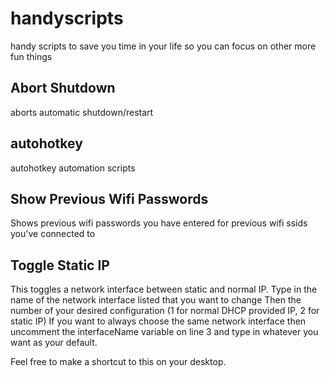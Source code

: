 # handyscripts

handy scripts to save you time in your life so you can focus on other more fun things

## Abort Shutdown

aborts automatic shutdown/restart

## autohotkey

autohotkey automation scripts

## Show Previous Wifi Passwords

Shows previous wifi passwords you have entered for previous wifi ssids you've connected to

## Toggle Static IP

This toggles a network interface between static and normal IP.
Type in the name of the network interface listed that you want to change
Then the number of your desired configuration (1 for normal DHCP provided IP, 2 for static IP)
If you want to always choose the same network interface then uncomment the interfaceName variable on line 3 and type in whatever you want as your default.

Feel free to make a shortcut to this on your desktop.
